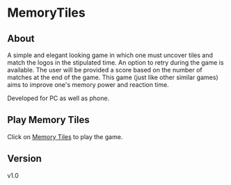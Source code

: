# MemoryTiles

## About
<p>A simple and elegant looking game in which one must uncover tiles and match the logos in the stipulated time.
An option to retry during the game is available. The user will be provided a score based on the number of matches at the end of the game.
This game (just like other similar games) aims to improve one's memory power and reaction time.</p>
<p>Developed for PC as well as phone.</p>

## Play Memory Tiles
Click on [Memory Tiles](https://shree675.github.io/MemoryTiles/) to play the game.

## Version
v1.0
